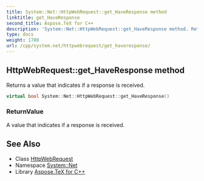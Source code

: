 ```yaml
---
title: System::Net::HttpWebRequest::get_HaveResponse method
linktitle: get_HaveResponse
second_title: Aspose.TeX for C++
description: 'System::Net::HttpWebRequest::get_HaveResponse method. Returns a value that indicates if a response is received in C++.'
type: docs
weight: 1700
url: /cpp/system.net/httpwebrequest/get_haveresponse/
---
```

## HttpWebRequest::get_HaveResponse method


Returns a value that indicates if a response is received.

```cpp
virtual bool System::Net::HttpWebRequest::get_HaveResponse()
```


### ReturnValue

A value that indicates if a response is received.

## See Also

* Class [HttpWebRequest](../)
* Namespace [System::Net](../../)
* Library [Aspose.TeX for C++](../../../)
